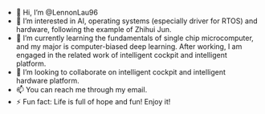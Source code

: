 - 👋 Hi, I’m @LennonLau96
- 👀 I’m interested in AI, operating systems (especially driver for RTOS) and hardware, following the example of Zhihui Jun.
- 🌱 I’m currently learning the fundamentals of single chip microcomputer, and my major is computer-biased deep learning. After working, I am engaged in the related work of intelligent cockpit and intelligent platform.
- 💞️ I’m looking to collaborate on intelligent cockpit and intelligent hardware platform.
- 📫 You can reach me through my email.
- ⚡ Fun fact: Life is full of hope and fun! Enjoy it!

<!---
LennonLau96/LennonLau96 is a ✨ special ✨ repository because its `README.md` (this file) appears on your GitHub profile.
You can click the Preview link to take a look at your changes.
--->
